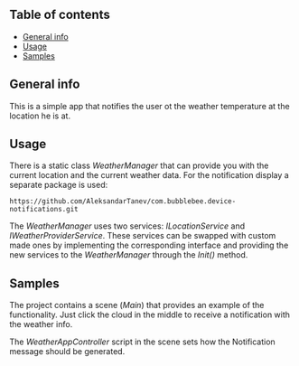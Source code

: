 ## Table of contents
* [General info](#general-info)
* [Usage](#usage)
* [Samples](#samples)

## General info
This is a simple app that notifies the user ot the weather temperature at the location he is at.

## Usage
There is a static class *WeatherManager* that can provide you with the current location and the current weather data.
For the notification display a separate package is used:
```
https://github.com/AleksandarTanev/com.bubblebee.device-notifications.git
```
The *WeatherManager* uses two services: *ILocationService* and *IWeatherProviderService*.
These services can be swapped with custom made ones by implementing the corresponding interface and providing the new services to the *WeatherManager* through the *Init()* method.

## Samples
The project contains a scene (*Main*) that provides an example of the functionality.
Just click the cloud in the middle to receive a notification with the weather info.

The *WeatherAppController* script in the scene sets how the Notification message should be generated.

